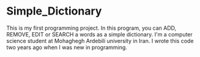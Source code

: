 # Simple_Dictionary
This is my first programming project. In this program, you can ADD, REMOVE, EDIT or SEARCH a words as a simple dictionary.
I'm a computer science student at Mohaghegh Ardebili university in Iran. I wrote this code two years ago when I was new in programming.
